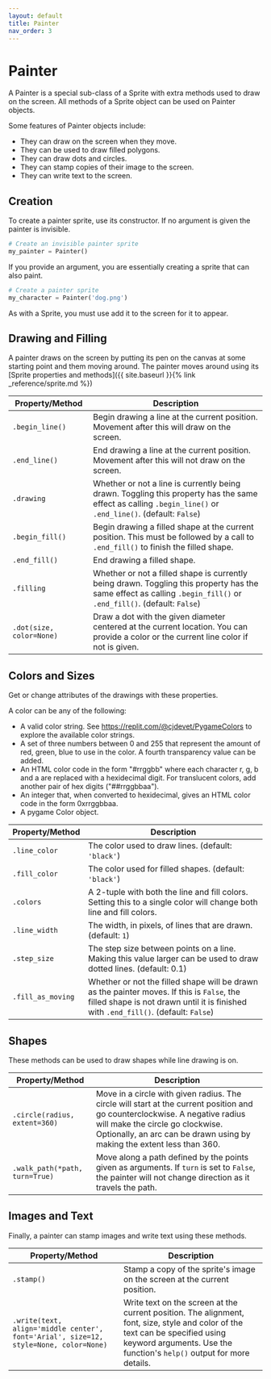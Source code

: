```yaml
---
layout: default
title: Painter
nav_order: 3
---
```

# Painter

A Painter is a special sub-class of a Sprite with extra methods used to draw on the screen.  All methods of a Sprite object can be used on Painter objects.

Some features of Painter objects include:
 - They can draw on the screen when they move.
 - They can be used to draw filled polygons.
 - They can draw dots and circles.
 - They can stamp copies of their image to the screen.
 - They can write text to the screen.

## Creation

To create a painter sprite, use its constructor.  If no argument is given the painter is invisible.

```python
# Create an invisible painter sprite
my_painter = Painter()
```

If you provide an argument, you are essentially creating a sprite that can also paint.

```python
# Create a painter sprite
my_character = Painter('dog.png')
```

As with a Sprite, you must use add it to the screen for it to appear.

## Drawing and Filling

A painter draws on the screen by putting its pen on the canvas at some starting point and them moving around.  The painter moves around using its [Sprite properties and methods]({{ site.baseurl }}{% link _reference/sprite.md %})

| Property/Method | Description |
| --- | --- |
| `.begin_line()` | Begin drawing a line at the current position.  Movement after this will draw on the screen. |
| `.end_line()` | End drawing a line at the current position.  Movement after this will not draw on the screen. |
| `.drawing` | Whether or not a line is currently being drawn.  Toggling this property has the same effect as calling `.begin_line()` or `.end_line()`.  (default: `False`) |
| `.begin_fill()` | Begin drawing a filled shape at the current position.  This must be followed by a call to `.end_fill()` to finish the filled shape. |
| `.end_fill()` | End drawing a filled shape. |
| `.filling` | Whether or not a filled shape is currently being drawn.  Toggling this property has the same effect as calling `.begin_fill()` or `.end_fill()`.  (default: `False`) |
| `.dot(size, color=None)` | Draw a dot with the given diameter centered at the current location.  You can provide a color or the current line color if not is given. |

## Colors and Sizes

Get or change attributes of the drawings with these properties.

A color can be any of the following:
 - A valid color string.  See https://replit.com/@cjdevet/PygameColors to explore the available color strings.
 - A set of three numbers between 0 and 255 that represent the amount of red, green, blue to use in the color.  A fourth transparency value can be added.
 - An HTML color code in the form "#rrggbb" where each character r, g, b and a are replaced with a hexidecimal digit.  For translucent colors, add another pair of hex digits ("##rrggbbaa").
 - An integer that, when converted to hexidecimal, gives an HTML color code in the form 0xrrggbbaa.
 - A pygame Color object.

| Property/Method | Description |
| --- | --- |
| `.line_color` | The color used to draw lines.  (default: `'black'`) |
| `.fill_color` | The color used for filled shapes.  (default: `'black'`) |
| `.colors` | A 2-tuple with both the line and fill colors.  Setting this to a single color will change both line and fill colors. |
| `.line_width` | The width, in pixels, of lines that are drawn.  (default: `1`) |
| `.step_size` | The step size between points on a line.  Making this value larger can be used to draw dotted lines.  (default: 0.1) |
| `.fill_as_moving` | Whether or not the filled shape will be drawn as the painter moves.  If this is `False`, the filled shape is not drawn until it is finished with `.end_fill()`.  (default: `False`) |

## Shapes

These methods can be used to draw shapes while line drawing is on.

| Property/Method | Description |
| --- | --- |
| `.circle(radius, extent=360)` | Move in a circle with given radius.  The circle will start at the current position and go counterclockwise.  A negative radius will make the circle go clockwise.  Optionally, an arc can be drawn using by making the extent less than 360. |
| `.walk_path(*path, turn=True)` | Move along a path defined by the points given as arguments.  If `turn` is set to `False`, the painter will not change direction as it travels the path. |

## Images and Text

Finally, a painter can stamp images and write text using these methods.

| Property/Method | Description |
| --- | --- |
| `.stamp()` | Stamp a copy of the sprite's image on the screen at the current position. |
| `.write(text, align='middle center', font='Arial', size=12, style=None, color=None)` | Write text on the screen at the current position.  The alignment, font, size, style and color of the text can be specified using keyword arguments.  Use the function's `help()` output for more details. |
